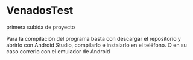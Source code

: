 # VenadosTest
primera subida de proyecto

Para la compilación del programa basta con descargar el repositorio y abrirlo con Android Studio, compilarlo e instalarlo en el teléfono.
O en su caso correrlo con el emulador de Android 
